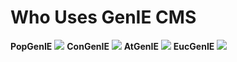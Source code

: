 Who Uses GenIE CMS
=============
**PopGenIE**
[![](https://raw.githubusercontent.com/irusri/GenIECMS/master/docs/images/popgenie.png)](https://beta.popgenie.org)
**ConGenIE**
[![](https://raw.githubusercontent.com/irusri/GenIECMS/master/docs/images/congenie.png)](https://beta.congenie.org)
**AtGenIE**
[![](https://raw.githubusercontent.com/irusri/GenIECMS/master/docs/images/atgenie.png)](https://beta.atgenie.org)
**EucGenIE**
[![](https://raw.githubusercontent.com/irusri/GenIECMS/master/docs/images/eucgenie.png)](https://eucgenie.org)
